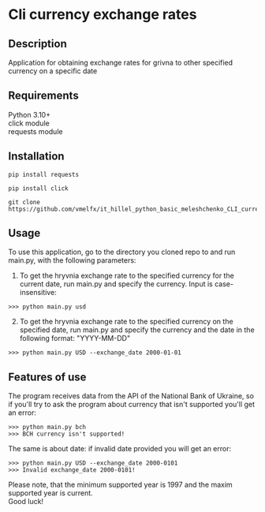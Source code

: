 # Cli currency exchange rates

## Description
Application for obtaining exchange rates for grivna to other specified currency on a specific date

## Requirements
Python 3.10+  
click module  
requests module

## Installation
```
pip install requests
```
```
pip install click
```
```
git clone https://github.com/vmelfx/it_hillel_python_basic_meleshchenko_CLI_currency.git
```

## Usage
To use this application, go to the directory you cloned repo to and run main.py, with the following parameters:
1. To get the hryvnia exchange rate to the specified currency for the current date, run main.py and specify the currency. Input is case-insensitive:  
```
>>> python main.py usd
```
2. To get the hryvnia exchange rate to the specified currency on the specified date, run main.py and specify the currency and the date in the following format:
"YYYY-MM-DD"  
```
>>> python main.py USD --exchange_date 2000-01-01
```
## Features of use
The program receives data from the API of the National Bank of Ukraine, so if you'll try to ask the program about currency that isn't supported you'll get an error:
```
>>> python main.py bch
>>> BCH currency isn't supported!
```
The same is about date: if invalid date provided you will get an error:
```
>>> python main.py USD --exchange_date 2000-0101
>>> Invalid exchange_date 2000-0101!
```
Please note, that the minimum supported year is 1997 and the maxim supported year is current.  
Good luck!